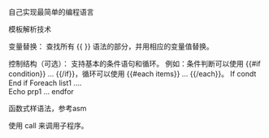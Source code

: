 自己实现最简单的编程语言



模板解析技术

变量替换：
查找所有 {{ }} 语法的部分，并用相应的变量值替换。

控制结构（可选）：
支持基本的条件语句和循环。
例如：条件判断可以使用 {{#if condition}} ... {{/if}}，循环可以使用 {{#each items}} ... {{/each}}。
If condt
End if 
Foreach list1 ....   
Echo prp1 
    ...   endfor

函数式样语法，参考asm


使用 call 来调用子程序。


